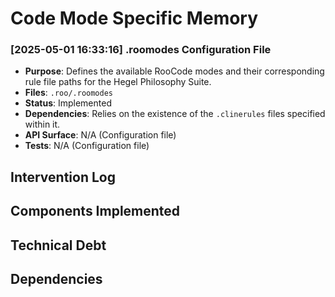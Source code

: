 # Code Mode Specific Memory
<!-- Entries below should be added reverse chronologically (newest first) -->

### [2025-05-01 16:33:16] .roomodes Configuration File
- **Purpose**: Defines the available RooCode modes and their corresponding rule file paths for the Hegel Philosophy Suite.
- **Files**: `.roo/.roomodes`
- **Status**: Implemented
- **Dependencies**: Relies on the existence of the `.clinerules` files specified within it.
- **API Surface**: N/A (Configuration file)
- **Tests**: N/A (Configuration file)

## Intervention Log
<!-- Append intervention details using the format below -->

## Components Implemented
<!-- Track components implemented and their status -->
<!-- Newest entries go above this line -->

## Technical Debt
<!-- Track identified technical debt items -->

## Dependencies
<!-- Track key external dependencies -->